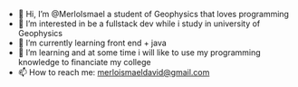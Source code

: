 - 👋 Hi, I’m @MerloIsmael a student of Geophysics that loves programming 
- 👀 I’m interested in be a fullstack dev while i study in university of Geophysics 
- 🌱 I’m currently learning front end + java
- 💞️ I’m learning and at some time i will like to use my programming knowledge to financiate my college
- 📫 How to reach me: merloismaeldavid@gmail.com

<!---
MerloIsmael/MerloIsmael is a ✨ special ✨ repository because its `README.md` (this file) appears on your GitHub profile.
You can click the Preview link to take a look at your changes.
--->
